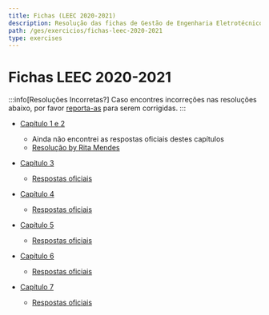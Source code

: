 ```yaml
---
title: Fichas (LEEC 2020-2021)
description: Resolução das fichas de Gestão de Engenharia Eletrotécnico em 2020-2021.
path: /ges/exercicios/fichas-leec-2020-2021
type: exercises
---
```


# Fichas LEEC 2020-2021

:::info[Resoluções Incorretas?]
Caso encontres incorreções nas resoluções abaixo, por favor
[reporta-as](https://github.com/diogotcorreia/resumos-leic/issues/new/choose)
para serem corrigidas.
:::

- [Capítulo 1 e 2](https://drive.google.com/file/d/1AOleOAQsAcRuZEXFtLXJ8drdF7MTvrk6/view)

  - Ainda não encontrei as respostas oficiais destes capítulos
  - [Resolução by Rita Mendes](https://drive.google.com/file/d/1CETUVlrhcFsuaoTZnHJFMiaJO7bfM-pG/view)

- [Capítulo 3](https://drive.google.com/file/d/1tdavdJ75WFQWHjOIRGMjIxpzxflsx0mw/view)

  - [Respostas oficiais](https://drive.google.com/file/d/1Uw7C-BQRaWaxQWkAoSq2hYIc7yoOSLBJ/view)

- [Capítulo 4](https://drive.google.com/file/d/1Ouj6aofAy5k4wzGBMzePTpWmiKWwjKhl/view)

  - [Respostas oficiais](https://drive.google.com/file/d/1r8HP-_RnEHGjZTHTSc-p_2mZwUUl4SGY/view)

- [Capítulo 5](https://drive.google.com/file/d/1Om1tVI_zCux9hHJybXxovwdyLgbxBH2U/view)

  - [Respostas oficiais](https://drive.google.com/file/d/1Hx75XvqXeYLqSnaxJkqzzAa-8omv7yI0/view)

- [Capítulo 6](https://drive.google.com/file/d/1cyD9iwJVlhovKfUKX56JNv-lBoM3NjWF/view)

  - [Respostas oficiais](https://drive.google.com/file/d/1iuyf9katK2-8tziKpZRWvX3HPCdcUvFj/view)

- [Capítulo 7](https://drive.google.com/file/d/1ZIw_qnizWLVIEAOCFnF1fATAZfri6_9O/view)

  - [Respostas oficiais](https://drive.google.com/file/d/19MkLTRe-hrA2aNpq0j_5VcCDxfwE7N78/view)
